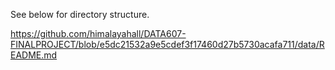 See below for directory structure.

https://github.com/himalayahall/DATA607-FINALPROJECT/blob/e5dc21532a9e5cdef3f17460d27b5730acafa711/data/README.md
